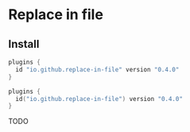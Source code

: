 # Replace in file

## Install

```groovy
plugins {
  id "io.github.replace-in-file" version "0.4.0"
}
```
```kotlin
plugins {
  id("io.github.replace-in-file") version "0.4.0"
}
```

TODO